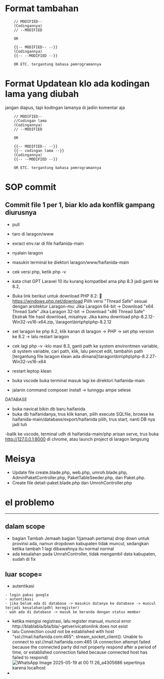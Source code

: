 # Format tambahan
```
    // MODIFIED--
    (Codingannya)
    // --MODIFIED

    OR

    {{-- MODIFIED-- --}}
    (Codingannya)
    {{-- --MODIFIED --}}

    OR ETC. tergantung bahasa pemrogramannya
```
# Format Updatean klo ada kodingan lama yang diubah
jangan diapus, tapi kodingan lamanya di jadiin komentar aja
```
    // MODIFIED--
    //Codingan lama
    (Codingannya)
    // --MODIFIED

    OR

    {{-- MODIFIED-- --}}
    {{-- codingan lama --}}
    (Codingannya)
    {{-- --MODIFIED --}}

    OR ETC. tergantung bahasa pemrogramannya
```
# SOP commit
Commit file 1 per 1, biar klo ada konflik gampang diurusnya
---
- pull
- taro di laragon/www
- exract env.rar di file haifanida-main
- nyalain laragon
- masukin terminal ke diektori laragon/www/haifanida-main
- cek versi php, ketik  php -v
- kata chat GPT Laravel 10 itu kurang kompatibel ama php 8.3 jadi ganti ke 8.2, 
- Buka link berikut untuk download PHP 8.2: 🔗 https://windows.php.net/download
Pilih versi "Thread Safe" sesuai dengan arsitektur Laragon-mu:
Jika Laragon 64-bit → Download "x64 Thread Safe"
Jika Laragon 32-bit → Download "x86 Thread Safe"
Ekstrak file hasil download, misalnya:
Jika kamu download php-8.2.12-Win32-vs16-x64.zip, \laragon\bin\php\php-8.2.12

- set laragon ke php 8.2, klik kanan di laragon -> PHP -> set php version ke 8.2 -> lalu restart laragon
- cek lagi php -v
-klo masi 8.3, ganti path ke system environtmen variable, di system variable, cari path, klik, lalu pencet edit, tambahin path [tergantung file laragon klean ada dimana]\laragon\bin\php\php-8.2.27-Win32-vs16-x64
- restart leptop klean
- buka vscode buka terminal masuk lagi ke direktori haifanida-main
- jalanin command composer install -> tunnggu ampe selese

DATABASE
- buka navicat bikin db baru haifanida
- buka db haifanidanya, trus klik kanan, pilih execute SQLfile, browse ke haifanida-main/database/export/haifanida pilih, trus start, nanti DB nya jadi tuh

-balik ke vscode, terminal udh di haifanida-main/php arisan serve, trus buka http://127.0.0.1:8000 di chrome, atau launch project di laragon langsung


# Meisya
- Update file create.blade.php, web.php, umroh.blade.php, AdminPaketController.php, PaketTableSeeder.php, dan Paket.php.
- Create file detail-paket.blade.php dan UmrohController.php


# el problemo
---
## dalam scope
- bagian Tambah Jemaah bagian 1(jamaah pertama) drop down untuk provinsi ada, namun dropdown kabupaten tidak muncul, sedangkan ketika tambah 1 lagi dibawahnya itu normal normal 
- ada kesalahan pada UmrahController, tidak mengambil data kabupaten, sudah di fix
## luar scope=
- autentikasi
```
- login pakai google
- autentikasi
- jika belum ada di database -> masukin datanya ke database -> muncul terjadi kesalahan(pdhl keregister)
- wah ada di database -> masuk ke beranda dengan status member
```
- ketika mengisi registrasi, lalu register manual, muncul error http://blablabla/bla/bla/-getverivicationlink does not exist
- lalu Connection could not be established with host "ssl://mail.haifanida.com:465": stream_socket_client(): Unable to connect to ssl://mail.haifanida.com:465 (A connection attempt failed because the connected party did not properly respond after a period of time, or established connection failed because connected host has failed to respond)
![WhatsApp Image 2025-05-19 at 00 11 26_a4305686](https://github.com/user-attachments/assets/c78726d8-261d-46dc-b3af-03462bb552ab)
sepertinya karena localhost
- 
